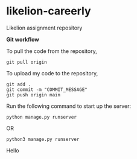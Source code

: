 # likelion-careerly
Likelion assignment repository

**Git workflow**

To pull the code from the repository,
```
git pull origin
```

To upload my code to the repository,
```
git add .
git commit -m "COMMIT_MESSAGE"
git push origin main
```



Run the following command to start up the server:

```python3
python manage.py runserver
```
OR

```python3
python3 manage.py runserver
```

Hello